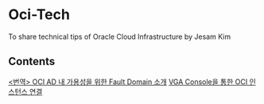 # Oci-Tech
To share technical tips of Oracle Cloud Infrastructure by Jesam Kim

## Contents

[<번역> OCI AD 내 가용성을 위한 Fault Domain 소개](https://github.com/jesamkim/oci-tech/blob/master/Fault_Domain.md)
[VGA Console을 통한 OCI 인스턴스 연결](https://github.com/jesamkim/oci-tech/blob/master/VGA_Console.md)
